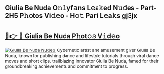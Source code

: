 ## Giulia Be Nuda O𝚗𝚕yf𝚊ns L𝚎a𝚔ed N𝚞𝚍es - Part-2H5 P𝚑𝚘tos Vi𝚍𝚎o - H𝚘𝚝 Part L𝚎a𝚔s gj3jx

# <h2><a href="http://kf4wev.oniu.top/?m=Giulia+Be+Nuda">🔗👉 🔴 Giulia Be Nuda P𝚑ot𝚘𝚜 V𝚒d𝚎o</a></h2>

[![Giulia Be Nuda Nu𝚍e𝚜](https://i.imgur.com/0qMVB7G.gif)](http://kf4wev.oniu.top/?m=Giulia+Be+Nuda)
Cybernetic artist and amusement giver Giulia Be Nuda, known for publishing dance and lifestyle tutorials through viral dance moves and short clips. trailblazing innovator Giulia Be Nuda, famed for their groundbreaking achievements and commitment to progress.  
